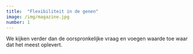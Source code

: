 ```yaml
---
title:  "Flexibiliteit in de genen"
image: /img/magazine.jpg
number: 1
---
```

We kijken verder dan de oorspronkelijke vraag en voegen waarde toe waar dat het meest oplevert.
